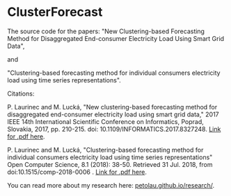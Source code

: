 # ClusterForecast

The source code for the papers: "New Clustering-based Forecasting Method for Disaggregated End-consumer Electricity Load Using Smart Grid Data",

and

"Clustering-based forecasting method for individual consumers electricity load using time series representations".

Citations:

P. Laurinec and M. Lucká, "New clustering-based forecasting method for disaggregated end-consumer electricity load using smart grid data," 2017 IEEE 14th International Scientific Conference on Informatics, Poprad, Slovakia, 2017, pp. 210-215.
doi: 10.1109/INFORMATICS.2017.8327248.
[Link for .pdf here](http://ieeexplore.ieee.org/abstract/document/8327248/).

P. Laurinec and M. Lucká, "Clustering-based forecasting method for individual consumers electricity load using time series representations" Open Computer Science, 8.1 (2018): 38-50. Retrieved 31 Jul. 2018, from doi:10.1515/comp-2018-0006 . [Link for .pdf here](https://www.degruyter.com/downloadpdf/j/comp.2018.8.issue-1/comp-2018-0006/comp-2018-0006.pdf).

You can read more about my research here: [petolau.github.io/research/](https://petolau.github.io/research/).
